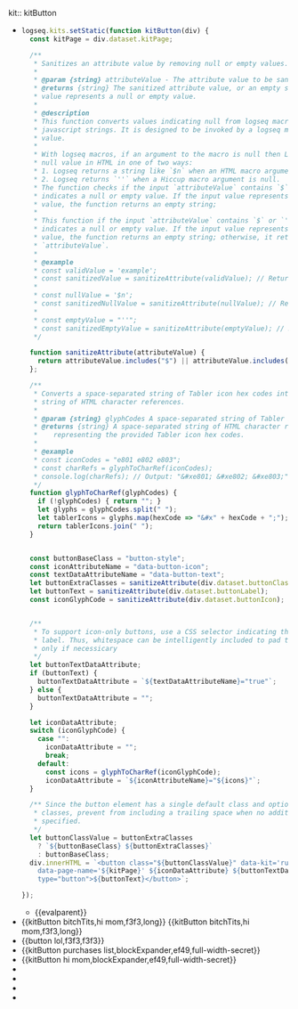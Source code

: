 kit:: kitButton

- ```javascript
  logseq.kits.setStatic(function kitButton(div) {
    const kitPage = div.dataset.kitPage;
  
    /**
     * Sanitizes an attribute value by removing null or empty values.
     *
     * @param {string} attributeValue - The attribute value to be sanitized.
     * @returns {string} The sanitized attribute value, or an empty string if the input
     * value represents a null or empty value.
     *
     * @description
     * This function converts values indicating null from logseq macros into empty
     * javascript strings. It is designed to be invoked by a logseq macro on an attribute
     * value.
     * 
     * With logseq macros, if an argument to the macro is null then Logseq renders the 
     * null value in HTML in one of two ways:
     * 1. Logseq returns a string like `$n` when an HTML macro argument is null.
     * 2. Logseq returns `''` when a Hiccup macro argument is null.
     * The function checks if the input `attributeValue` contains `$` or `''`, which
     * indicates a null or empty value. If the input value represents a null or empty
     * value, the function returns an empty string;
     * 
     * This function if the input `attributeValue` contains `$` or `''`, which
     * indicates a null or empty value. If the input value represents a null or empty
     * value, the function returns an empty string; otherwise, it returns the original
     * `attributeValue`.
     *
     * @example
     * const validValue = 'example';
     * const sanitizedValue = sanitizeAttribute(validValue); // Returns 'example'
     *
     * const nullValue = '$n';
     * const sanitizedNullValue = sanitizeAttribute(nullValue); // Returns ''
     *
     * const emptyValue = "''";
     * const sanitizedEmptyValue = sanitizeAttribute(emptyValue); // Returns ''
     */
  
    function sanitizeAttribute(attributeValue) {
      return attributeValue.includes("$") || attributeValue.includes("''") ? "" : attributeValue;
    };
  
    /**
     * Converts a space-separated string of Tabler icon hex codes into a space-separated 
     * string of HTML character references.
     *
     * @param {string} glyphCodes A space-separated string of Tabler icon hex codes.
     * @returns {string} A space-separated string of HTML character references 
     *    representing the provided Tabler icon hex codes.
     *
     * @example
     * const iconCodes = "e801 e802 e803";
     * const charRefs = glyphToCharRef(iconCodes);
     * console.log(charRefs); // Output: "&#xe801; &#xe802; &#xe803;"
     */
    function glyphToCharRef(glyphCodes) {
      if (!glyphCodes) { return ""; }
      let glyphs = glyphCodes.split(" ");
      let tablerIcons = glyphs.map(hexCode => "&#x" + hexCode + ";");
      return tablerIcons.join(" ");
    }
  
  
    const buttonBaseClass = "button-style";
    const iconAttributeName = "data-button-icon";
    const textDataAttributeName = "data-button-text";
    let buttonExtraClasses = sanitizeAttribute(div.dataset.buttonClass);
    let buttonText = sanitizeAttribute(div.dataset.buttonLabel);
    const iconGlyphCode = sanitizeAttribute(div.dataset.buttonIcon);
  
  
    /**
     * To support icon-only buttons, use a CSS selector indicating the presence of a text
     * label. Thus, whitespace can be intelligently included to pad text and icon if and
     * only if necessicary
     */
    let buttonTextDataAttribute;
    if (buttonText) {
      buttonTextDataAttribute = `${textDataAttributeName}="true"`;
    } else {
      buttonTextDataAttribute = "";
    }
  
    let iconDataAttribute;
    switch (iconGlyphCode) {
      case "":
        iconDataAttribute = "";
        break;
      default:
        const icons = glyphToCharRef(iconGlyphCode);
        iconDataAttribute = `${iconAttributeName}="${icons}"`;
    }
  
    /** Since the button element has a single default class and optional additional
     * classes, prevent from including a trailing space when no additional classes are
     * specified.
     */
    let buttonClassValue = buttonExtraClasses
      ? `${buttonBaseClass} ${buttonExtraClasses}`
      : buttonBaseClass;
    div.innerHTML = `<button class="${buttonClassValue}" data-kit='runpage'
      data-page-name='${kitPage}' ${iconDataAttribute} ${buttonTextDataAttribute}
      type="button">${buttonText}</button>`;
  
  });
  
  ```
	- {{evalparent}}
- {{kitButton bitchTits,hi mom,f3f3,long}} {{kitButton bitchTits,hi mom,f3f3,long}}
- {{button lol,f3f3,f3f3}}
- {{kitButton purchases list,blockExpander,ef49,full-width-secret}}
- {{kitButton hi mom,blockExpander,ef49,full-width-secret}}
-
-
-
-